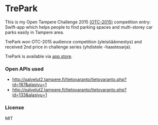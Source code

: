 #  TrePark 

This is my Open Tampere Challenge 2015 [(OTC-2015)](http://opentamperechallenge.fi) competition entry: Swift-app which helps people to find parking spaces and multi-storey car parks easily in Tampere area.

TrePark won OTC-2015 audience competition (yleisöäännestys) and received 2nd price in challenge series (yhdistele -haastesarja).

TrePark is available via [app store](https://itunes.apple.com/fi/app/trepark/id1048868777?mt=8).

### Open APIs used

* http://palvelut2.tampere.fi/tietovaranto/tietovaranto.php?id=187&alasivu=1
* http://palvelut2.tampere.fi/tietovaranto/tietovaranto.php?id=133&alasivu=1

### License 

MIT